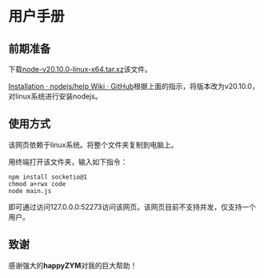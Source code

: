 # 用户手册

## 前期准备

下载[node-v20.10.0-linux-x64.tar.xz](https://nodejs.org/dist/v20.10.0/node-v20.10.0-linux-x64.tar.xz)该文件。

[Installation · nodejs/help Wiki · GitHub](https://github.com/nodejs/help/wiki/Installation)根据上面的指示，将版本改为v20.10.0，对linux系统进行安装nodejs。

## 使用方式

该网页依赖于linux系统。将整个文件夹复制到电脑上。

用终端打开该文件夹，输入如下指令：

```
npm install socketio@1
chmod a+rwx code
node main.js
```

即可通过访问127.0.0.0:52273访问该网页。该网页目前不支持并发，仅支持一个用户。

## 致谢

感谢强大的**happyZYM**对我的巨大帮助！



